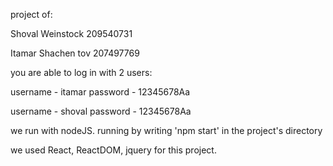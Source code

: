 project of:

Shoval Weinstock 209540731

Itamar Shachen tov 207497769

you are able to log in with 2 users:

username - itamar    password - 12345678Aa

username - shoval    password - 12345678Aa

we run with nodeJS. running by writing 'npm start' in the project's directory

we used React, ReactDOM, jquery for this project.
